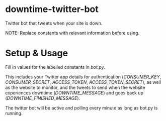 # downtime-twitter-bot
Twitter bot that tweets when your site is down. 

NOTE: Replace constants with relevant information before using.

# Setup & Usage

Fill in values for the labelled constants in *bot.py*. 

This includes your Twitter app details for authentication (*CONSUMER_KEY*, *CONSUMER_SECRET*, *ACCESS_TOKEN*, *ACCESS_TOKEN_SECRET*), as well as the website to monitor, and the tweets to send when the website experiences downtime (*DOWNTIME_MESSAGE*) and goes back up (*DOWNTIME_FINISHED_MESSAGE*).

The twitter bot will be active and polling every minute as long as bot.py is running. 
